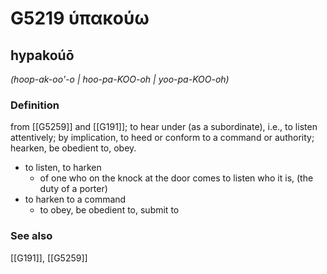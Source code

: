 # G5219 ὑπακούω

## hypakoúō

_(hoop-ak-oo'-o | hoo-pa-KOO-oh | yoo-pa-KOO-oh)_

### Definition

from [[G5259]] and [[G191]]; to hear under (as a subordinate), i.e., to listen attentively; by implication, to heed or conform to a command or authority; hearken, be obedient to, obey.

- to listen, to harken
  - of one who on the knock at the door comes to listen who it is, (the duty of a porter)
- to harken to a command
  - to obey, be obedient to, submit to

### See also

[[G191]], [[G5259]]

